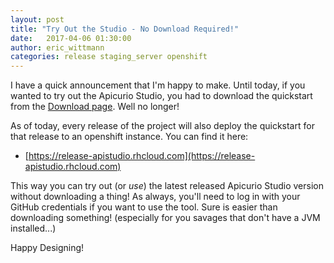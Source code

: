 ```yaml
---
layout: post
title: "Try Out the Studio - No Download Required!"
date:   2017-04-06 01:30:00
author: eric_wittmann
categories: release staging_server openshift
---
```


I have a quick announcement that I'm happy to make.  Until today, if you wanted to try out
the Apicurio Studio, you had to download the quickstart from the [Download page](http://www.apicur.io/download/).
Well no longer!

As of today, every release of the project will also deploy the quickstart for that release
to an openshift instance.  You can find it here:

* [https://release-apistudio.rhcloud.com](https://release-apistudio.rhcloud.com)

This way you can try out (or *use*) the latest released Apicurio Studio version without
downloading a thing!  As always, you'll need to log in with your GitHub credentials if
you want to use the tool.  Sure is easier than downloading something! (especially for you
savages that don't have a JVM installed...)

Happy Designing!
